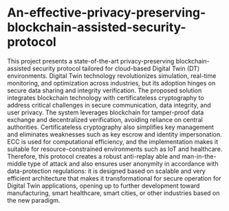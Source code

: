 # An-effective-privacy-preserving-blockchain-assisted-security-protocol


This project presents a state-of-the-art privacy-preserving blockchain-assisted security protocol tailored for cloud-based Digital Twin (DT) environments. Digital Twin technology revolutionizes simulation, real-time monitoring, and optimization across industries, but its adoption hinges on secure data sharing and integrity verification. The proposed solution integrates blockchain technology with certificateless cryptography to address critical challenges in secure communication, data integrity, and user privacy.
The system leverages blockchain for tamper-proof data exchange and decentralized verification, avoiding reliance on central authorities. Certificateless cryptography also simplifies key management and eliminates weaknesses such as key escrow and identity impersonation. ECC is used for computational efficiency, and the implementation makes it suitable for resource-constrained environments such as IoT and healthcare.
Therefore, this protocol creates a robust anti-replay able and man-in-the-middle type of attack and also ensures user anonymity in accordance with data-protection regulations: it is designed based on scalable and very efficient architecture that makes it transformational for secure operation for Digital Twin applications, opening up to further development toward manufacturing, smart healthcare, smart cities, or other industries based on the new paradigm.
